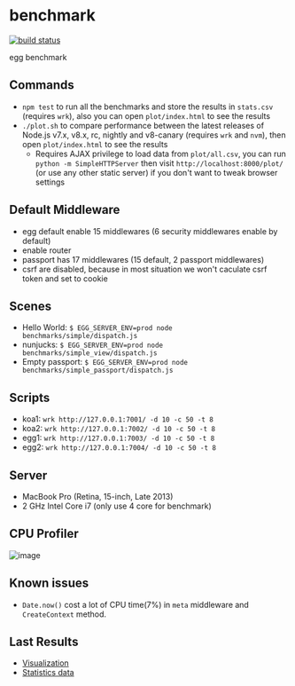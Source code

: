 # benchmark

[![build status][travis-image]][travis-url]

[travis-image]: https://img.shields.io/travis/eggjs/benchmark.svg?style=flat-square
[travis-url]: https://travis-ci.org/eggjs/benchmark

egg benchmark

## Commands

* `npm test` to run all the benchmarks and store the results in `stats.csv` (requires `wrk`), also you can open `plot/index.html` to see the results
* `./plot.sh` to compare performance between the latest releases of Node.js v7.x, v8.x, rc, nightly and v8-canary (requires `wrk` and `nvm`), then open `plot/index.html` to see the results
  * Requires AJAX privilege to load data from `plot/all.csv`, you can run `python -m SimpleHTTPServer` then visit `http://localhost:8000/plot/` (or use any other static server) if you don't want to tweak browser settings

## Default Middleware

- egg default enable 15 middlewares (6 security middlewares enable by default)
- enable router
- passport has 17 middlewares (15 default, 2 passport middlewares)
- csrf are disabled, because in most situation we won't caculate csrf token and set to cookie

## Scenes

- Hello World: `$ EGG_SERVER_ENV=prod node benchmarks/simple/dispatch.js`
- nunjucks: `$ EGG_SERVER_ENV=prod node benchmarks/simple_view/dispatch.js`
- Empty passport: `$ EGG_SERVER_ENV=prod node benchmarks/simple_passport/dispatch.js`

## Scripts

- koa1: `wrk http://127.0.0.1:7001/ -d 10 -c 50 -t 8`
- koa2: `wrk http://127.0.0.1:7002/ -d 10 -c 50 -t 8`
- egg1: `wrk http://127.0.0.1:7003/ -d 10 -c 50 -t 8`
- egg2: `wrk http://127.0.0.1:7004/ -d 10 -c 50 -t 8`

## Server

- MacBook Pro (Retina, 15-inch, Late 2013)
- 2 GHz Intel Core i7 (only use 4 core for benchmark)

## CPU Profiler

![image](https://user-images.githubusercontent.com/985607/32961302-a6d1d506-cb8d-11e7-9273-160d8ba77da6.png)

## Known issues

- `Date.now()` cost a lot of CPU time(7%) in `meta` middleware and `CreateContext` method.

## Last Results

- [Visualization](https://eggjs.github.io/benchmark/plot/)
- [Statistics data](https://github.com/eggjs/benchmark/blob/master/plot/all.csv)
